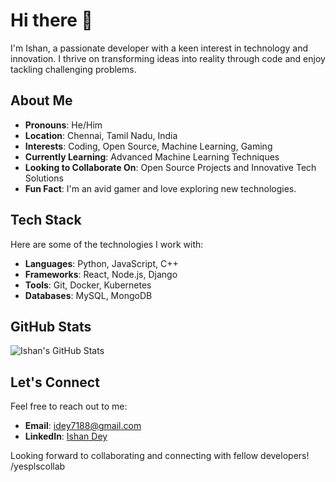 # Hi there 👋

I'm Ishan, a passionate developer with a keen interest in technology and innovation. I thrive on transforming ideas into reality through code and enjoy tackling challenging problems.

## About Me

- **Pronouns**: He/Him
- **Location**: Chennai, Tamil Nadu, India
- **Interests**: Coding, Open Source, Machine Learning, Gaming
- **Currently Learning**: Advanced Machine Learning Techniques
- **Looking to Collaborate On**: Open Source Projects and Innovative Tech Solutions
- **Fun Fact**: I'm an avid gamer and love exploring new technologies.

## Tech Stack

Here are some of the technologies I work with:

- **Languages**: Python, JavaScript, C++
- **Frameworks**: React, Node.js, Django
- **Tools**: Git, Docker, Kubernetes
- **Databases**: MySQL, MongoDB

## GitHub Stats

![Ishan's GitHub Stats](https://github-readme-stats.vercel.app/api?username=IshanDey007&show_icons=true&theme=radical)

## Let's Connect

Feel free to reach out to me:

- **Email**: [idey7188@gmail.com](mailto:idey7188@gmail.com)
- **LinkedIn**: [Ishan Dey](https://www.linkedin.com/in/ishan-dey-038a9b24a)

Looking forward to collaborating and connecting with fellow developers!
/yesplscollab
